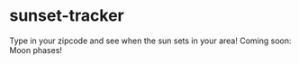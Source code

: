 # sunset-tracker
Type in your zipcode and see when the sun sets in your area!
Coming soon: Moon phases!